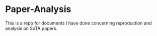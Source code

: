 # Paper-Analysis
This is a repo for documents I have done concerning reproduction and analysis on SoTA papers.
